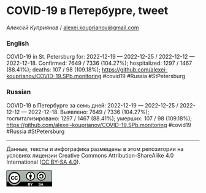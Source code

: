 COVID-19 в Петербурге, tweet
============================

*Алексей Куприянов* /
<a href="mailto:alexei.kouprianov@gmail.com" class="email">alexei.kouprianov@gmail.com</a>

### English

COVID-19 in St. Petersburg for: 2022-12-19 — 2022-12-25 / 2022-12-12 —
2022-12-18. Сonfirmed: 7649 / 7336 (104.27%); hospitalized: 1297 / 1467
(88.41%); deaths: 107 / 98 (109.18%);
<a href="https://github.com/alexei-kouprianov/COVID-19.SPb.monitoring" class="uri">https://github.com/alexei-kouprianov/COVID-19.SPb.monitoring</a>
\#covid19 \#Russia \#StPetersburg

### Russian

COVID-19 в Петербурге за семь дней: 2022-12-19 — 2022-12-25 / 2022-12-12
— 2022-12-18. Выявлено: 7649 / 7336 (104.27%); госпитализировано: 1297 /
1467 (88.41%); умерших: 107 / 98 (109.18%);
<a href="https://github.com/alexei-kouprianov/COVID-19.SPb.monitoring" class="uri">https://github.com/alexei-kouprianov/COVID-19.SPb.monitoring</a>
\#covid19 \#Russia \#StPetersburg

------------------------------------------------------------------------

Данные, тексты и инфографика размещены в этом репозитории на условиях
лицензии Creative Commons Attribution-ShareAlike 4.0 International ([CC
BY-SA 4.0](https://creativecommons.org/licenses/by-sa/4.0/)).

![](../misc/CC-BY-SA-icon.png "CC-BY-SA")
